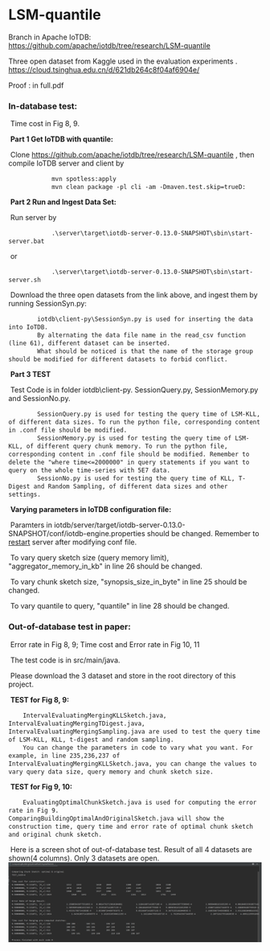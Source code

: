 # LSM-quantile

Branch in Apache IoTDB: https://github.com/apache/iotdb/tree/research/LSM-quantile

Three open dataset from Kaggle used in the evaluation experiments . https://cloud.tsinghua.edu.cn/d/621db264c8f04af6904e/



Proof : in full.pdf



### In-database test:

​		Time cost in Fig 8, 9.

​		**Part 1 Get IoTDB with quantile:**

​			Clone https://github.com/apache/iotdb/tree/research/LSM-quantile , then compile IoTDB server and client by 

				mvn spotless:apply
				mvn clean package -pl cli -am -Dmaven.test.skip=trueD:
​		**Part 2 Run and Ingest Data Set:**

​			Run server by 

				.\server\target\iotdb-server-0.13.0-SNAPSHOT\sbin\start-server.bat
​				or

```
			.\server\target\iotdb-server-0.13.0-SNAPSHOT\sbin\start-server.sh
```

​			Download the three open datasets from the link above, and ingest them by running SessionSyn.py:

```
		iotdb\client-py\SessionSyn.py is used for inserting the data into IoTDB. 
		By alternating the data file name in the read_csv function (line 61), different dataset can be inserted. 
		What should be noticed is that the name of the storage group should be modified for different datasets to forbid conflict.
```

​		**Part 3 TEST**

​				Test Code is in folder iotdb\client-py. SessionQuery.py, SessionMemory.py and SessionNo.py.

			SessionQuery.py is used for testing the query time of LSM-KLL, of different data sizes. To run the python file, corresponding content in .conf file should be modified.
			SessionMemory.py is used for testing the query time of LSM-KLL, of different query chunk memory. To run the python file, corresponding content in .conf file should be modified. Remember to delete the "where time<=2000000" in query statements if you want to query on the whole time-series with 5E7 data.
			SessionNo.py is used for testing the query time of KLL, T-Digest and Random Sampling, of different data sizes and other settings.

​		**Varying parameters in IoTDB configuration file:**

​				Paramters in iotdb/server/target/iotdb-server-0.13.0-SNAPSHOT/conf/iotdb-engine.properties should be changed. Remember to <u>restart</u> server after modifying conf file.

​				To vary query sketch size (query memory limit), "aggregator_memory_in_kb" in line 26 should be changed.

​				To vary chunk sketch size, "synopsis_size_in_byte" in line 25 should be changed.

​				To vary quantile to query, "quantile" in line 28 should be changed.





### Out-of-database test in paper:

​		Error rate in Fig 8, 9; Time cost and Error rate in Fig 10, 11

​		The test code is in src/main/java.

​		Please download the 3 dataset and store in the root directory of this project.

​		**TEST for Fig 8, 9:**

```
	IntervalEvaluatingMergingKLLSketch.java,  IntervalEvaluatingMergingTDigest.java,	IntervalEvaluatingMergingSampling.java are used to test the query time of LSM-KLL, KLL, t-digest and random sampling.	
	You can change the parameters in code to vary what you want. For example, in line 235,236,237 of IntervalEvaluatingMergingKLLSketch.java, you can change the values to vary query data size, query memory and chunk sketch size.
```

​		**TEST for Fig 9, 10:**

```
	EvaluatingOptimalChunkSketch.java is used for computing the error rate in Fig 9.
ComparingBuildingOptimalAndOriginalSketch.java will show the construction time, query time and error rate of optimal chunk sketch and original chunk sketch.
```

​		Here is a screen shot of out-of-database test. Result of all 4 datasets are shown(4 columns). Only 3 datasets are open.![alt](.\test_sample_screenshot_2.png)
